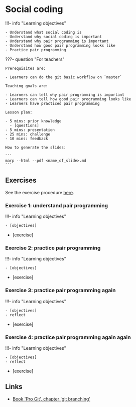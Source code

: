 # Social coding

!!!- info "Learning objectives"

    - Understand what social coding is
    - Understand why social coding is important
    - Understand why pair programming is important
    - Understand how good pair programming looks like
    - Practice pair programming

???- question "For teachers"

    Prerequisites are:

    - Learners can do the git basic workflow on `master`

    Teaching goals are:

    - Learners can tell why pair programming is important
    - Learners can tell how good pair programming looks like
    - Learners have practiced pair programming

    Lesson plan:

    - 5 mins: prior knowledge
      - [questions]
    - 5 mins: presentation
    - 25 mins: challenge
    - 10 mins: feedback

    How to generate the slides:

    ```
    marp --html --pdf <name_of_slide>.md
    ```

## Exercises

See the exercise procedure [here](../misc/exercise_procedure.md).

### Exercise 1: understand pair programming

!!!- info "Learning objectives"

    - [objectives]

- [exercise]

### Exercise 2: practice pair programming

!!!- info "Learning objectives"

    - [objectives]

- [exercise]

### Exercise 3: practice pair programming again

!!!- info "Learning objectives"

    - [objectives]
    - reflect

- [exercise]

### Exercise 4: practice pair programming again again

!!!- info "Learning objectives"

    - [objectives]
    - reflect

- [exercise]

## Links

- [Book 'Pro Git', chapter 'git branching'](https://git-scm.com/book/en/v2/Git-Branching-Branches-in-a-Nutshell)


